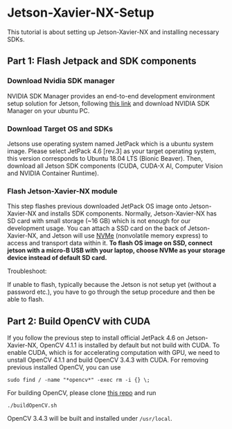 # Jetson-Xavier-NX-Setup

This tutorial is about setting up Jetson-Xavier-NX and installing necessary SDKs.

## Part 1: Flash Jetpack and SDK components

### Download Nvidia SDK manager
NVIDIA SDK Manager provides an end-to-end development environment setup solution for Jetson, following [this link](https://developer.nvidia.com/nvidia-sdk-manager) and download NVIDIA SDK Manager on your ubuntu PC.

### Download Target OS and SDKs
Jetsons use operating system named JetPack which is a ubuntu system image. Please select JetPack 4.6 [rev.3] as your target operating system, this version corresponds to Ubuntu 18.04 LTS (Bionic Beaver). Then, download all Jetson SDK components (CUDA, CUDA-X AI, Computer Vision and NVIDIA Container Runtime).

### Flash Jetson-Xavier-NX module
This step flashes previous downloaded JetPack OS image onto Jetson-Xavier-NX and installs SDK components. Normally, Jetson-Xavier-NX has SD card with small storage (~16 GB) which is not enough for our development usage. You can attach a SSD card on the back of Jetson-Xavier-NX, and Jetson will use [NVMe](https://en.wikipedia.org/wiki/NVM_Express) (nonvolatile memory express) to access and transport data within it.
**To flash OS image on SSD, connect jetson with a micro-B USB with your laptop, choose NVMe as your storage device instead of default SD card.**

Troubleshoot:

If unable to flash, typically because the Jetson is not setup yet (without a password etc.), you have to go through the setup procedure and then be able to flash.

## Part 2: Build OpenCV with CUDA
If you follow the previous step to install official JetPack 4.6 on Jetson-Xavier-NX, OpenCV 4.1.1 is installed by default but not build with CUDA. To enable CUDA, which is for accelerating computation with GPU, we need to unstall OpenCV 4.1.1 and build OpenCV 3.4.3 with CUDA.
For removing previous installed OpenCV, you can use
```
sudo find / -name "*opencv*" -exec rm -i {} \;
```
For building OpenCV, please clone [this repo](https://github.com/jetsonhacks/buildOpenCVXavier) and run
```
./buildOpenCV.sh
```
OpenCV 3.4.3 will be built and installed under `/usr/local`.

